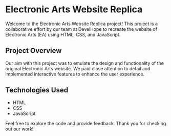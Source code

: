 # Electronic Arts Website Replica

Welcome to the Electronic Arts Website Replica project! This project is a collaborative effort by our team at DevelHope to recreate the website of Electronic Arts (EA) using HTML, CSS, and JavaScript.

## Project Overview

Our aim with this project was to emulate the design and functionality of the original Electronic Arts website. We paid close attention to detail and implemented interactive features to enhance the user experience.

## Technologies Used

- HTML
- CSS
- JavaScript

Feel free to explore the code and provide feedback. Thank you for checking out our work!
